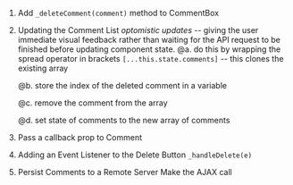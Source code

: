 
1. Add `_deleteComment(comment)` method to CommentBox

2. Updating the Comment List
  *optomistic updates* -- giving the user immediate visual feedback rather than waiting for the API request to be finished before updating component state.
    @a. do this by wrapping the spread operator in brackets `[...this.state.comments]` -- this clones the existing array

    @b. store the index of the deleted comment in a variable

    @c. remove the comment from the array

    @d. set state of comments to the new array of comments

3. Pass a callback prop to Comment

4. Adding an Event Listener to the Delete Button
  `_handleDelete(e)`

5. Persist Comments to a Remote Server
  Make the AJAX call
